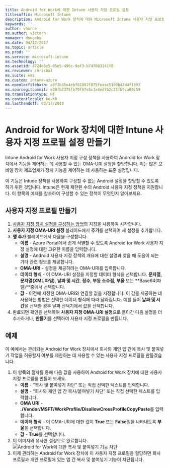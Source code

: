 ```yaml
---
title: Android for Work에 대한 Intune 사용자 지정 프로필 설정
titlesuffix: Microsoft Intune
description: Android for Work 장치에 대한 Microsoft Intune 사용자 지정 프로필 설정을 만드는 방법을 알아봅니다.
keywords: ''
author: vhorne
ms.author: victorh
manager: dougeby
ms.date: 04/12/2017
ms.topic: article
ms.prod: ''
ms.service: microsoft-intune
ms.technology: ''
ms.assetid: 4724d6e5-05e5-496c-9af3-b74f083141f8
ms.reviewer: chrisbal
ms.suite: ems
ms.custom: intune-azure
ms.openlocfilehash: a3f2b85e4ebf01082f075feaac5100b43d4f1392
ms.sourcegitcommit: e30fb2375fb79f67e5c1e4ed7b2c21fb9ca80c59
ms.translationtype: HT
ms.contentlocale: ko-KR
ms.lasthandoff: 03/17/2018
---
```

# <a name="create-intune-custom-profile-settings-for-android-for-work-devices"></a>Android for Work 장치에 대한 Intune 사용자 지정 프로필 설정 만들기

Intune Android for Work 사용자 지정 구성 정책을 사용하여 Android for Work 장치에서 기능을 제어하는 데 사용할 수 있는 OMA-URI 설정을 할당합니다. 이는 많은 모바일 장치 제조업체가 장치 기능을 제어하는 데 사용하는 표준 설정입니다.

이 기능은 Intune 정책을 사용하여 구성할 수 없는 Android 설정을 할당할 수 있도록 하기 위한 것입니다. Intune은 현재 제한된 수의 Android 사용자 지정 정책을 지원합니다. 이 항목의 예제를 참조하여 구성할 수 있는 정책이 무엇인지 알아보세요.

## <a name="create-a-custom-profile"></a>사용자 지정 프로필 만들기

1. [사용자 지정 장치 설정을 구성하는 방법](custom-settings-configure.md)의 지침을 사용하여 시작합니다.
2. **사용자 지정 OMA-URI 설정** 블레이드에서 **추가**를 선택하여 새 설정을 추가합니다.
3. **행 추가** 블레이드에서 다음을 구성합니다.
    - **이름** - Azure Portal에서 쉽게 식별할 수 있도록 Android for Work 사용자 지정 설정에 대한 고유한 이름을 입력합니다.
    - **설명** - Android 사용자 지정 정책의 개요에 대한 설명과 찾을 때 도움이 되는 기타 관련 정보를 제공합니다.
    - **OMA-URI** - 설정을 제공하려는 OMA-URI를 입력합니다.
    - **데이터 형식** - 이 OMA-URI 설정을 지정할 데이터 형식을 선택합니다. **문자열**, **문자열(XML 파일)**, **날짜 및 시간**, **정수**, **부동 소수점**, **부울** 또는 **Base64(파일)**중에서 선택합니다.
    - **값** - 이전에 지정한 OMA-URI와 연결할 값을 지정합니다. 이 값을 제공하는 데 사용하는 방법은 선택한 데이터 형식에 따라 달라집니다. 예를 들어 **날짜 및 시간**을 선택한 경우 날짜 선택기에서 값을 선택합니다.
4. 완료되면 확인을 선택하여 **사용자 지정 OMA-URI 설정**으로 돌아간 다음 설정을 더 추가하거나, **만들기**를 선택하여 사용자 지정 프로필을 만듭니다.


## <a name="example"></a>예제

이 예에서는 관리되는 Android for Work 장치에서 회사와 개인 앱 간에 복사 및 붙여넣기 작업을 허용할지 여부를 제한하는 데 사용할 수 있는 사용자 지정 프로필을 만들겠습니다.

1. 이 항목의 절차를 통해 다음 값을 사용하여 Android for Work 장치에 대한 사용자 지정 프로필을 만들어 보세요.
    - **이름** - "복사 및 붙여넣기 차단" 또는 직접 선택한 텍스트를 입력합니다.
    - **설명** - “회사와 개인 앱 간 복사/붙여넣기 차단” 또는 직접 선택한 텍스트를 입력합니다.
    - **OMA URI** - **./Vendor/MSFT/WorkProfile/DisallowCrossProfileCopyPaste**를 입력합니다.
    - **데이터 형식** - 이 OMA-URI에 대한 값이 **True** 또는 **False**임을 나타내도록 **부울**을 선택합니다.
    - **값** - **True**를 선택합니다.
2. 이 이미지와 유사한 설정으로 완료합니다.
![Android for Work에 대한 복사 및 붙여넣기 기능 차단](./media/custom-policy-afw-copy-paste.png)
3. 이제 관리하는 Android for Work 장치에 이 사용자 지정 프로필을 할당하면 회사 프로필과 개인 프로필에 있는 앱 간 복사 및 붙여넣기 기능이 차단됩니다.
